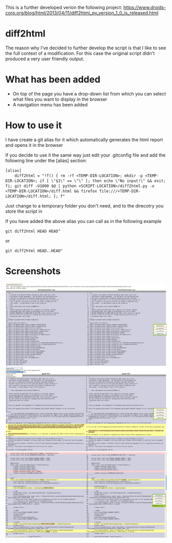 This is a further developed verion the following project: 
https://www.droids-corp.org/blog/html/2013/04/11/diff2html_py_version_1_0_is_released.html

# diff2html

The reason why I've decided to further develop the script is that I like to see the full context of a modification. For this case the original script didn't produced a very user friendly output.

# What has been added

- On top of the page you have a drop-down list from which you can select what files you want to display in the browser
- A navigation menu has been added

# How to use it

I have create a git alias for it which automatically generates the html report and opens it in the browser

If you decide to use it the same way just edit your .gitconfig file and add the following line under the [alias] section:

    [alias]
        diff2html = "!f() { rm -rf <TEMP-DIR-LOCATION>; mkdir -p <TEMP-DIR-LOCATION>; if [ \"$1\" == \"\" ]; then echo \"No input!\" && exit; fi; git diff -U1000 $@ | python <SCRIPT-LOCATION>/diff2html.py -o <TEMP-DIR-LOCATION>/diff.html && firefox file:///<TEMP-DIR-LOCATION>/diff.html; }; f"

Just change <TEMP-DIR-LOCATION> to a temporary folder you don't need, and <SCRIPT-LOCATION> to the direcotry you store the script in

If you have added the above alias you can call as in the following example

    git diff2html HEAD HEAD^

or

    git diff2html HEAD..HEAD^

# Screenshots

![Top of page](/screenshots/snapshot1.png?raw=true "Top of page")
![Top of page](/screenshots/snapshot3.png?raw=true "Drop-down menu")
![Top of page](/screenshots/snapshot2.png?raw=true "Navigation")
